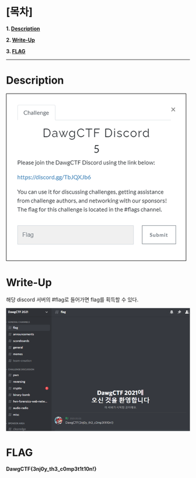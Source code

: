 # [목차]
**1. [Description](#Description)**

**2. [Write-Up](#Write-Up)**

**3. [FLAG](#FLAG)**


***


# **Description**

![](images/2022-05-18-20-30-17.png)


# **Write-Up**

해당 discord 서버의 #flag로 들어가면 flag를 획득할 수 있다.

![](images/2022-05-18-20-30-27.png)


# **FLAG**

**DawgCTF{3nj0y_th3_c0mp3t1t10n!}**